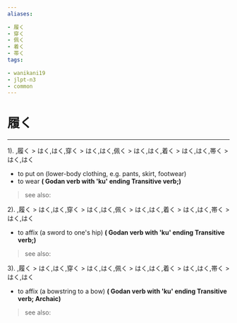 ```yaml
---
aliases:
    
- 履く
- 穿く
- 佩く
- 着く
- 帯く
tags:
    
- wanikani19
- jlpt-n3
- common
---
```


# 履く
---
1).
,履く > はく,はく,穿く > はく,はく,佩く > はく,はく,着く > はく,はく,帯く > はく,はく

- to put on (lower-body clothing, e.g. pants, skirt, footwear)
- to wear
**( Godan verb with 'ku' ending Transitive verb;)**
> see also: 
            
2).
,履く > はく,はく,穿く > はく,はく,佩く > はく,はく,着く > はく,はく,帯く > はく,はく

- to affix (a sword to one's hip)
**( Godan verb with 'ku' ending Transitive verb;)**
> see also: 
            
3).
,履く > はく,はく,穿く > はく,はく,佩く > はく,はく,着く > はく,はく,帯く > はく,はく

- to affix (a bowstring to a bow)
**( Godan verb with 'ku' ending Transitive verb; Archaic)**
> see also: 
            